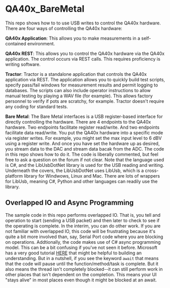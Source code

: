 # QA40x_BareMetal
This repo shows how to to use USB writes to control the QA40x hardware. There are four ways of controlling the QA40x hardware:

**QA40x Application**: This allows you to make measurements in a self-contained environment. 

**QA40x REST**: This allows you to control the QA40x hardware via the QA40x application. The control occurs via REST calls. This requires proficiency is writing software.

**Tractor**: Tractor is a standalone application that controls the QA40x application via REST. The application allows you to quickly build test scripts, specify pass/fail windows for measurement results and permit logging to databases. The scripts can also include operator instructions to allow manual testing by playing a WAV file (for example). This allows factory personnel to verify if pots are scratchy, for example. Tractor doesn't require any coding for standard tests.

**Bare Metal**: The Bare Metal interfaces is a USB register-based interface for directly controlling the hardware. There are 4 endpoints to the QA40x hardware. Two endpoints facilitate register read/write. And two endpoints facilitate data read/write. You put the QA40x hardware into a specific mode via register writes. For example, you might set the max input level to 6 dBV using a register write. And once you have set the hardware up as desired, you stream data to the DAC and stream data bacak from the ADC. The code in this repo shows how to do it. The code is liberally commented, but feel free to ask a question on the forum if not clear. Note that the language used is C#, and the LibUsbDotNet library is used for the USB reading and writing. Underneath the covers, the LibUsbDotNet uses LibUsb, which is a cross-platform library for Windwows, Linux and Mac. There are lots of wrappers for LibUsb, meaning C#, Python and other languages can readily use the library.

## Overlapped IO and Async Programming
The sample code in this repo performs overlapped IO. That is, you tell and operation to start (sending a USB packet) and then later to check to see if the operating is complete. In the interim, you can do other work. If you are not familiar with overlapped IO, this code will be frustrating because it's quite a bit more involved than, say, Serial Port code where you are blocking on operations. Addtionally, the code makes use of C# async programming model. This can be a bit confusing if you've not seen it before. Microsoft has a very good tutorial [HERE](https://learn.microsoft.com/en-us/dotnet/csharp/programming-guide/concepts/async/) that might be helpful to building an understanding. But in a nutshell, if you see the keyword ```await``` that means that the code will pause until the function/method/task is complete. But it also means the thread isn't completely blocked--it can still perform work in other places that isn't dependent on the completion. This means your UI "stays alive" in most places even though it might be blocked at an await. 
